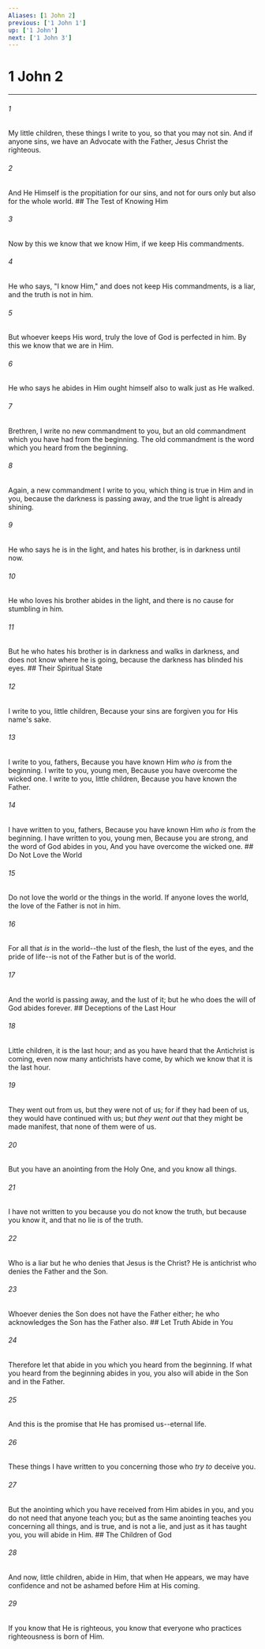 ```yaml
---
Aliases: [1 John 2]
previous: ['1 John 1']
up: ['1 John']
next: ['1 John 3']
---
```

# 1 John 2

***


###### 1 
My little children, these things I write to you, so that you may not sin. And if anyone sins, we have an Advocate with the Father, Jesus Christ the righteous. 

###### 2 
And He Himself is the propitiation for our sins, and not for ours only but also for the whole world. ## The Test of Knowing Him 

###### 3 
Now by this we know that we know Him, if we keep His commandments. 

###### 4 
He who says, "I know Him," and does not keep His commandments, is a liar, and the truth is not in him. 

###### 5 
But whoever keeps His word, truly the love of God is perfected in him. By this we know that we are in Him. 

###### 6 
He who says he abides in Him ought himself also to walk just as He walked. 

###### 7 
Brethren, I write no new commandment to you, but an old commandment which you have had from the beginning. The old commandment is the word which you heard from the beginning. 

###### 8 
Again, a new commandment I write to you, which thing is true in Him and in you, because the darkness is passing away, and the true light is already shining. 

###### 9 
He who says he is in the light, and hates his brother, is in darkness until now. 

###### 10 
He who loves his brother abides in the light, and there is no cause for stumbling in him. 

###### 11 
But he who hates his brother is in darkness and walks in darkness, and does not know where he is going, because the darkness has blinded his eyes. ## Their Spiritual State 

###### 12 
I write to you, little children, Because your sins are forgiven you for His name's sake. 

###### 13 
I write to you, fathers, Because you have known Him _who is_ from the beginning. I write to you, young men, Because you have overcome the wicked one. I write to you, little children, Because you have known the Father. 

###### 14 
I have written to you, fathers, Because you have known Him _who is_ from the beginning. I have written to you, young men, Because you are strong, and the word of God abides in you, And you have overcome the wicked one. ## Do Not Love the World 

###### 15 
Do not love the world or the things in the world. If anyone loves the world, the love of the Father is not in him. 

###### 16 
For all that _is_ in the world--the lust of the flesh, the lust of the eyes, and the pride of life--is not of the Father but is of the world. 

###### 17 
And the world is passing away, and the lust of it; but he who does the will of God abides forever. ## Deceptions of the Last Hour 

###### 18 
Little children, it is the last hour; and as you have heard that the Antichrist is coming, even now many antichrists have come, by which we know that it is the last hour. 

###### 19 
They went out from us, but they were not of us; for if they had been of us, they would have continued with us; but _they went out_ that they might be made manifest, that none of them were of us. 

###### 20 
But you have an anointing from the Holy One, and you know all things. 

###### 21 
I have not written to you because you do not know the truth, but because you know it, and that no lie is of the truth. 

###### 22 
Who is a liar but he who denies that Jesus is the Christ? He is antichrist who denies the Father and the Son. 

###### 23 
Whoever denies the Son does not have the Father either; he who acknowledges the Son has the Father also. ## Let Truth Abide in You 

###### 24 
Therefore let that abide in you which you heard from the beginning. If what you heard from the beginning abides in you, you also will abide in the Son and in the Father. 

###### 25 
And this is the promise that He has promised us--eternal life. 

###### 26 
These things I have written to you concerning those who _try to_ deceive you. 

###### 27 
But the anointing which you have received from Him abides in you, and you do not need that anyone teach you; but as the same anointing teaches you concerning all things, and is true, and is not a lie, and just as it has taught you, you will abide in Him. ## The Children of God 

###### 28 
And now, little children, abide in Him, that when He appears, we may have confidence and not be ashamed before Him at His coming. 

###### 29 
If you know that He is righteous, you know that everyone who practices righteousness is born of Him.
